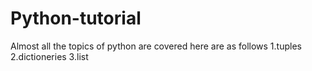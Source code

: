 # Python-tutorial
Almost all the topics of python are covered here are as follows
1.tuples
2.dictioneries
3.list
